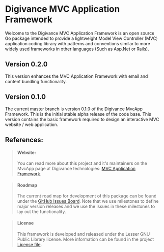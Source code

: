 # Digivance MVC Application Framework
Welcome to the Digivance MVC Application Framework is an open source Go package intended to provide a lightweight Model View Controller (MVC) application coding library with patterns and conventions similar to more widely used frameworks in other languages (Such as Asp.Net or Rails).

## Version 0.2.0
This version enhances the MVC Application Framework with email and content bundling functionality.

## Version 0.1.0
The current master branch is version 0.1.0 of the Digivance MvcApp Framework. This is the initial stable alpha release of the code base. This version contains the basic framework required to design an interactive MVC website / web application.

## References:

> #### Website:
> You can read more about this project and it's maintainers on the MvcApp page at Digivance technologies: [MVC Application Framework](https://digivance.com/services/mvcapp).

> #### Roadmap
> The current road map for development of this package can be found under the [GitHub Issues Board](https://github.com/Digivance/mvcapp/milestones). Note that we use milestones to define major version releases and we use the issues in these milestones to lay out the functionality. 

> #### License
> This framework is developed and released under the Lesser GNU Public Library license. More information can be found in the project [License file](https://github.com/digivance/mvcapp/blob/master/LICENSE).